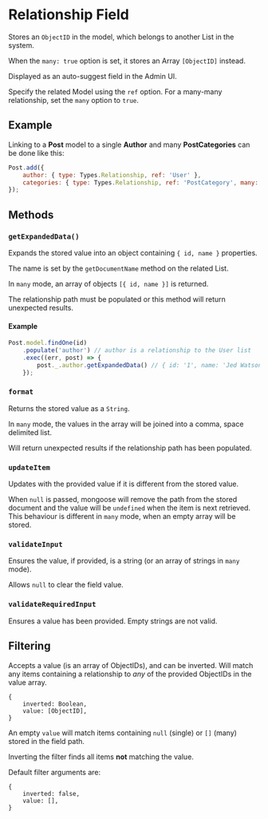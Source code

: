 # Relationship Field

Stores an `ObjectID` in the model, which belongs to another List in the system.

When the `many: true` option is set, it stores an Array `[ObjectID]` instead.

Displayed as an auto-suggest field in the Admin UI.

Specify the related Model using the `ref` option. For a many-many relationship, set the `many` option to `true`.

## Example

Linking to a **Post** model to a single **Author** and many **PostCategories** can be done like this:

```js
Post.add({
    author: { type: Types.Relationship, ref: 'User' },
    categories: { type: Types.Relationship, ref: 'PostCategory', many: true }
});
```

## Methods

### `getExpandedData()`

Expands the stored value into an object containing `{ id, name }` properties.

The name is set by the `getDocumentName` method on the related List.

In `many` mode, an array of objects `[{ id, name }]` is returned.

The relationship path must be populated or this method will return unexpected results.

#### Example

```js
Post.model.findOne(id)
	.populate('author') // author is a relationship to the User list
	.exec((err, post) => {
		post._.author.getExpandedData() // { id: '1', name: 'Jed Watson' }
	});
```

### `format`

Returns the stored value as a `String`.

In `many` mode, the values in the array will be joined into a comma, space delimited list.

Will return unexpected results if the relationship path has been populated.

### `updateItem`

Updates with the provided value if it is different from the stored value.

When `null` is passed, mongoose will remove the path from the stored document and the value will be `undefined` when the item is next retrieved. This behaviour is different in `many` mode, when an empty array will be stored.

### `validateInput`

Ensures the value, if provided, is a string (or an array of strings in `many` mode).

Allows `null` to clear the field value.

### `validateRequiredInput`

Ensures a value has been provided. Empty strings are not valid.

## Filtering

Accepts a value (is an array of ObjectIDs), and can be inverted. Will match any items containing a relationship to _any_ of the provided ObjectIDs in the value array.

```
{
	inverted: Boolean,
	value: [ObjectID],
}
```

An empty `value` will match items containing `null` (single) or `[]` (many) stored in the field path.

Inverting the filter finds all items **not** matching the value.

Default filter arguments are:

```
{
	inverted: false,
	value: [],
}
```
